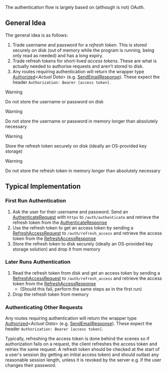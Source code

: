 The authentication flow is largely based on (although is not) OAuth.

## General Idea
The general idea is as follows:
1. Trade username and password for a *refresh token*. This is stored securely on disk (out of memory while the program is running, being only read as needed) and has a long expiry.
2. Trade refresh tokens for short-lived *access tokens*. These are what is actually needed to authorise requests and aren't stored to disk.
3. Any routes requiring authentication will return the wrapper type [Authorized](../generated/auth/Authorized.md)<*Actual Data*> (e.g. [SendEmailResponse](../generated/routes/native/send_email/SendEmailResponse.md)). These expect the header `Authorization: Bearer [access token]`.

> [!WARNING]
> Do not store the username or password on disk


> [!WARNING]
> Do not store the username or password in memory longer than absolutely necessary


> [!WARNING]
> Store the refresh token securely on disk (ideally an OS-provided key storage)


> [!WARNING]
> Do not store the refresh token in memory longer than absolutely necessary

## Typical Implementation
### First Run Authentication
1. Ask the user for their username and password. Send an [AuthenticateRequest](../generated/routes/auth/authenticate/AuthenticateRequest.md) with `https` to `/auth/authenticate` and retrieve the refresh token from the [AuthenticateResponse](../generated/routes/auth/authenticate/AuthenticateResponse.md)
2. Use the refresh token to get an access token by sending a [RefreshAccessRequest](../generated/routes/auth/refresh_access/RefreshAccessRequest.md) to `/auth/refresh_access` and retrieve the access token from the [RefreshAccessResponse](../generated/routes/auth/refresh_access/RefreshAccessResponse.md)
3. Store the refresh token to disk securely (ideally an OS-provided key storage solution) and drop it from memory

### Later Runs Authentication
1. Read the refresh token from disk and get an access token by sending a [RefreshAccessRequest](../generated/routes/auth/refresh_access/RefreshAccessRequest.md) to `/auth/refresh_access` and retrieve the access token from the [RefreshAccessResponse](../generated/routes/auth/refresh_access/RefreshAccessResponse.md)
	- (Should this fail, perform the same steps as in the first run)
2. Drop the refresh token from memory

### Authenticating Other Requests
Any routes requiring authentication will return the wrapper type [Authorized](../generated/auth/Authorized.md)<*Actual Data*> (e.g. [SendEmailResponse](../generated/routes/native/send_email/SendEmailResponse.md)). These expect the header `Authorization: Bearer [access token]`.

Typically, refreshing the access token is done behind the scenes so if authorization fails on a request, the client refreshes the access token and retries the same request. A refresh token should be checked at the start of a user's session (by getting an initial access token) and should outlast any reasonable session length, unless it is revoked by the server e.g. if the user changes their password.
